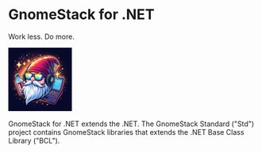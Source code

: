# GnomeStack for .NET

Work less. Do more.

![logo](./assets/icon.png)

GnomeStack for .NET extends the .NET.  The GnomeStack Standard ("Std")
project contains GnomeStack libraries that extends the .NET Base
Class Library ("BCL").
